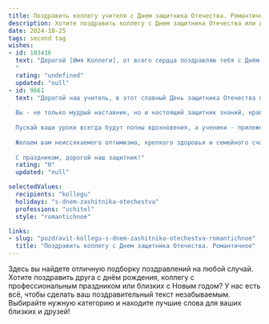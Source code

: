 ```yaml
---
title: Поздравить коллегу учителя с Днем защитника Отечества. Романтичное
description: Хотите поздравить коллегу с Днем защитника Отечества или другим праздником? Наш ИИ создаст незабываемое поздравление, а вы обязательно выделитесь среди других.  
date: 2024-10-25
tags: second tag
wishes:
- id: 103416
  text: "Дорогой [Имя Коллеги], от всего сердца поздравляю тебя с Днём защитника Отечества!  Пусть твоя смелость и благородство,  с которыми ты каждый день защищаешь юные умы от невежества и тьмы,  будут примером для всех нас.  Пусть в твоей жизни всегда царит мир, любовь и свет, а сердце будет полно тепла и вдохновения.  Ты — настоящий защитник, и мы гордимся тобой!
  "
  rating: "undefined"
  updated: "null"
- id: 9661
  text: "Дорогой наш учитель, в этот славный День защитника Отечества примите наши искренние поздравления!
  
  Вы - не только мудрый наставник, но и настоящий защитник знаний, нравственности и духа. Ваша профессия требует не только ума и эрудиции, но и мужества, стойкости и преданности своему делу.
  
  Пускай ваши уроки всегда будут полны вдохновения, а ученики - прилежны и благодарны. Пусть ваши слова зажигают в сердцах наших детей любовь к Родине, уважение к старшим и стремление к новым знаниям.
  
  Желаем вам неиссякаемого оптимизма, крепкого здоровья и семейного счастья. Пусть в вашей жизни всегда будет место подвигам, пусть каждый день приносит вам радость и удовлетворение.
  
  С праздником, дорогой наш защитник!"
  rating: "0"
  updated: "null"

selectedValues:
  recipients: "kollegu"
  holidays: "s-dnem-zashitnika-otechestva"
  professions: "uchitel"
  style: "romantichnoe"

links:
- slug: "pozdravit-kollegu-s-dnem-zashitnika-otechestva-romantichnoe"
  title: "Поздравить коллегу с Днем защитника Отечества. Романтичное"
---
```


Здесь вы найдете отличную подборку поздравлений на любой случай. 
Хотите поздравить друга с днём рождения, коллегу с профессиональным праздником или близких с Новым годом? У нас есть всё, чтобы сделать ваш поздравительный текст незабываемым. Выбирайте нужную категорию и находите лучшие слова для ваших близких и друзей!
